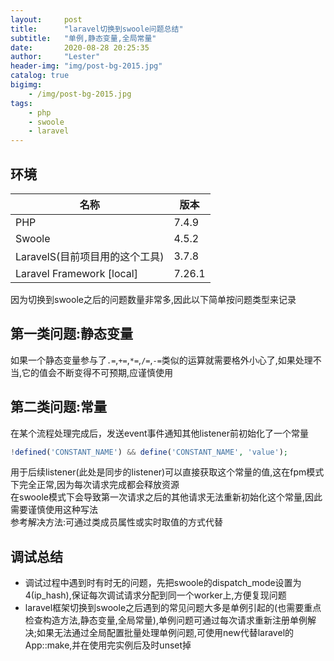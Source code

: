 ```yaml
---
layout:     post
title:      "laravel切换到swoole问题总结"
subtitle:   "单例,静态变量,全局常量"
date:       2020-08-28 20:25:35
author:     "Lester"
header-img: "img/post-bg-2015.jpg"
catalog: true
bigimg:
    - /img/post-bg-2015.jpg
tags:
    - php
    - swoole
    - laravel
---
```


## 环境

| 名称                           | 版本   |
| ------------------------------ | ------ |
| PHP                            | 7.4.9  |
| Swoole                         | 4.5.2  |
| LaravelS(目前项目用的这个工具)    | 3.7.8  |
| Laravel Framework [local]      | 7.26.1 |

因为切换到swoole之后的问题数量非常多,因此以下简单按问题类型来记录

## 第一类问题:静态变量

如果一个静态变量参与了`.=`,`+=`,`*=`,`/=`,`-=`类似的运算就需要格外小心了,如果处理不当,它的值会不断变得不可预期,应谨慎使用

## 第二类问题:常量

在某个流程处理完成后，发送event事件通知其他listener前初始化了一个常量  

```php
!defined('CONSTANT_NAME') && define('CONSTANT_NAME', 'value');
```

用于后续listener(此处是同步的listener)可以直接获取这个常量的值,这在fpm模式下完全正常,因为每次请求完成都会释放资源  
在swoole模式下会导致第一次请求之后的其他请求无法重新初始化这个常量,因此需要谨慎使用这种写法  
参考解决方法:可通过类成员属性或实时取值的方式代替  

## 调试总结

- 调试过程中遇到时有时无的问题，先把swoole的dispatch_mode设置为4(ip_hash),保证每次调试请求分配到同一个worker上,方便复现问题
- laravel框架切换到swoole之后遇到的常见问题大多是单例引起的(也需要重点检查构造方法,静态变量,全局常量),单例问题可通过每次请求重新注册单例解决;如果无法通过全局配置批量处理单例问题,可使用new代替laravel的App::make,并在使用完实例后及时unset掉
